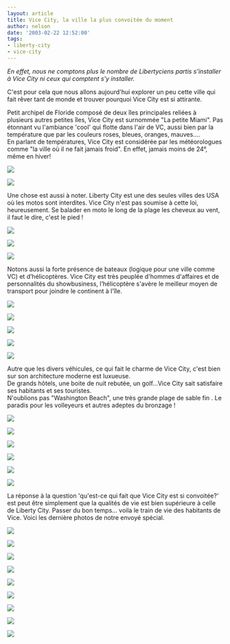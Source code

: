 ```yaml
---
layout: article
title: Vice City, la ville la plus convoitée du moment
author: nelson
date: '2003-02-22 12:52:00'
tags:
- liberty-city
- vice-city
---
```


_En effet, nous ne comptons plus le nombre de Libertyciens partis s'installer à Vice City ni ceux qui comptent s'y installer._

C'est pour cela que nous allons aujourd'hui explorer un peu cette ville qui fait rêver tant de monde et trouver pourquoi Vice City est si attirante.

Petit archipel de Floride composé de deux îles principales reliées à plusieurs autres petites îles, Vice City est surnommée "La petite Miami". Pas étonnant vu l'ambiance 'cool' qui flotte dans l'air de VC, aussi bien par la température que par les couleurs roses, bleues, oranges, mauves....  
En parlant de températures, Vice City est considérée par les météorologues comme "la ville où il ne fait jamais froid". En effet, jamais moins de 24°, même en hiver!

![](  /content/images/2016/07/smallmap.jpg)

![](  /content/images/2016/07/coronat.jpg)

Une chose est aussi à noter. Liberty City est une des seules villes des USA où les motos sont interdites. Vice City n'est pas soumise à cette loi, heureusement. Se balader en moto le long de la plage les cheveux au vent, il faut le dire, c'est le pied !

![](  /content/images/2016/07/1wd.jpg)

![](  /content/images/2016/07/kisa.jpg)

![](  /content/images/2016/07/kisa2.jpg)

Notons aussi la forte présence de bateaux (logique pour une ville comme VC) et d’hélicoptères. Vice City est très peuplée d'hommes d'affaires et de personnalités du showbusiness, l’hélicoptère s'avère le meilleur moyen de transport pour joindre le continent à l'île.

![](  /content/images/2016/07/cars_speedboat.jpg)

![](  /content/images/2016/07/gtavc_092002_heli2.jpg)

![](  /content/images/2016/07/speedboat.jpg)

![](  /content/images/2016/07/screen50.jpg)

![](  /content/images/2016/07/screenD06.jpg)

Autre que les divers véhicules, ce qui fait le charme de Vice City, c'est bien sur son architecture moderne est luxueuse.  
De grands hôtels, une boite de nuit rebutée, un golf...Vice City sait satisfaire ses habitants et ses touristes.  
N'oublions pas "Washington Beach", une très grande plage de sable fin . Le paradis pour les volleyeurs et autres adeptes du bronzage !

![](  /content/images/2016/07/aurinkopalmut.jpg)

![](  /content/images/2016/07/etupiha.jpg)

![](  /content/images/2016/07/golfcart.jpg)

![](  /content/images/2016/07/malibu.jpg)

![](  /content/images/2016/07/gtavc_092702_4.jpg)

![](  /content/images/2016/07/screenD05.jpg)

La réponse à la question 'qu'est-ce qui fait que Vice City est si convoitée?' est peut être simplement que la qualités de vie est bien supérieure à celle de Liberty City. Passer du bon temps... voila le train de vie des habitants de Vice. Voici les dernière photos de notre envoyé spécial.

![](  /content/images/2016/07/silta.jpg)

![](  /content/images/2016/07/cars_moped.jpg)

![](  /content/images/2016/07/gtavicecity_screen001.jpg)

![](  /content/images/2016/07/gtavicecity_screen002.jpg)

![](  /content/images/2016/07/maisema.jpg)

![](  /content/images/2016/07/rafaels.jpg)

![](  /content/images/2016/07/rollerskater.jpg)

![](  /content/images/2016/07/screen51.jpg)

![](  /content/images/2016/07/korti1.jpg)

<!--kg-card-end: markdown-->
